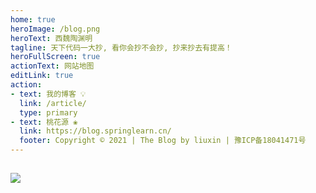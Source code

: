 ```yaml
---
home: true
heroImage: /blog.png
heroText: 西魏陶渊明
tagline: 天下代码一大抄, 看你会抄不会抄, 抄来抄去有提高！
heroFullScreen: true
actionText: 网站地图
editLink: true
action:
- text: 我的博客 💡
  link: /article/
  type: primary
- text: 桃花源 ❀
  link: https://blog.springlearn.cn/
  footer: Copyright © 2021 | The Blog by liuxin | 豫ICP备18041471号
---
```


<Djt/>

## <Badge text="程序猿" color="#4D96FF"/> <Badge text="上号" color="#6BCB77" />  <Badge text="打怪" color="#FF6B6B" /> <Badge text="升级" color="#8479E1" />  <Badge text="写Bug" color="grey" />

[//]: # (## <Badge text="明确业务分层架构,定义领域模型,编程不迷茫" color="#4D96FF"/>)

[//]: # (![]&#40;https://img.springlearn.cn/blog/learn_1610273706000.png&#41;)

![](https://img.springlearn.cn/blog/learn_1648909278000.png)


